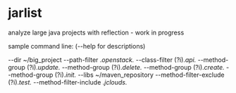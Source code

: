 jarlist
=======

analyze large java projects with reflection - work in progress

sample command line: (--help for descriptions)

--dir ~/big_project --path-filter .*openstack.* --class-filter (?i).*api.* --method-group (?i).*update.* --method-group (?i).*delete.* --method-group (?i).*create.* --method-group (?i).*init.* --libs ~/maven_repository --method-filter-exclude (?i).*test.* --method-filter-include .*jclouds.*
